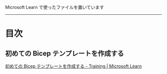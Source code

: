 Microsoft Learn で使ったファイルを置いています

---


# 目次

## 初めての Bicep テンプレートを作成する
[初めての Bicep テンプレートを作成する - Training | Microsoft Learn](https://learn.microsoft.com/ja-jp/training/modules/build-first-bicep-template/)

